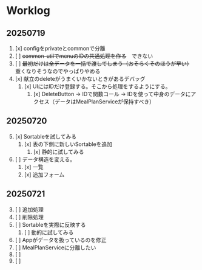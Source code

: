 


# Worklog

## 20250719
1. [x] configをprivateとcommonで分離
2. [ ] ~~common-utilでmenuのIDの共通処理を作る~~　できない
3. [ ] ~~最初だけは全データを一括で渡してしまう（おそらくそのほうが早い）~~　重くなりそうなのでやっぱりやめる
4. [x] 献立のdeleteがうまくいかないときがあるデバッグ
   1. [x] UIにはIDだけ登録する。そこから処理をするようにする。
      1. [x] DeleteButton → IDで関数コール → IDを使って中身のデータにアクセス（データはMealPlanServiceが保持すべき）

## 20250720
5. [x] Sortableを試してみる
   1. [x] 表の下側に新しいSortableを追加
      1. [x] 静的に試してみる
6. [ ] データ構造を変える。
   1. [x] 一覧
   2. [x] 追加フォーム

## 20250721
   3. [ ] 追加処理
   4. [ ] 削除処理
1. [ ] Sortableを実際に反映する
      1. [ ] 動的に試してみる
2. [ ] Appがデータを扱っているのを修正
3.  [ ] MealPlanServiceに分離したい
4.  [ ] 
5.  [ ] 

